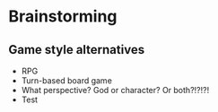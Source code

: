 # Brainstorming

## Game style alternatives
* RPG
* Turn-based board game
* What perspective? God or character? Or both?!?!?!
* Test

